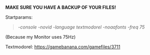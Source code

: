 __MAKE SURE YOU HAVE A BACKUP OF YOUR FILES!__

Startparams:

> _-console -novid -language textmodorel -noaafonts -freq 75_


(Because my Monitor uses 75Hz)

Textmodorel: https://gamebanana.com/gamefiles/3711
